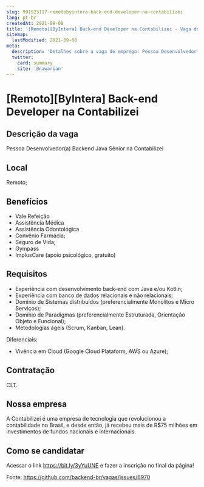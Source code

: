 ```yaml
---
slug: 991523117-remotobyintera-back-end-developer-na-contabilizei
lang: pt-br
createdAt: 2021-09-08
title: '[Remoto][ByIntera] Back-end Developer na Contabilizei - Vaga de Emprego'
sitemap:
  lastModified: 2021-09-08
meta:
  description: 'Detalhes sobre a vaga de emprego: Pessoa Desenvolvedor(a) Backend Java Sênior na Contabilizei'
  twitter:
    card: summary
    site: '@nawarian'
---
```


# [Remoto][ByIntera] Back-end Developer na Contabilizei

## Descrição da vaga

Pessoa Desenvolvedor(a) Backend Java Sênior na Contabilizei

## Local

Remoto;

## Benefícios

- Vale Refeição
- Assistência Médica
- Assistência Odontológica
- Convênio Farmácia;
- Seguro de Vida;
- Gympass
- ImplusCare (apoio psicológico, gratuito)

## Requisitos

- Experiência com desenvolvimento back-end com Java e/ou Kotlin;
- Experiência com banco de dados relacionais e não relacionais;
- Domínio de Sistemas distribuídos (preferencialmente Monolitos e Micro Serviços);
- Domínio de Paradigmas (preferencialmente Estruturada, Orientação Objeto e Funcional);
- Metodologias ágeis (Scrum, Kanban, Lean).

Diferenciais:
- Vivência em Cloud (Google Cloud Plataform, AWS ou Azure);

## Contratação

CLT.

## Nossa empresa

A Contabilizei é uma empresa de tecnologia que revolucionou a contabilidade no Brasil, e desde então, já recebeu mais de R$75 milhões em investimentos de fundos nacionais e internacionais.

## Como se candidatar

Acessar o link https://bit.ly/3yYuUNE e fazer a inscrição no final da página!

Fonte: https://github.com/backend-br/vagas/issues/6970
